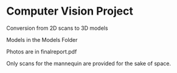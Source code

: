 # Computer Vision Project
 Conversion from 2D scans to 3D models

Models in the Models Folder

Photos are in finalreport.pdf

Only scans for the mannequin are provided for the sake of space.